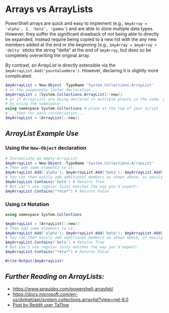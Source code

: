 # Arrays vs ArrayLists
PowerShell arrays are quick and easy to implement (e.g., `$myArray = 'alpha', 2, 'beta', 'gamma'`) and are able to store multiple data types. However, 
they suffer the significant drawback of not being able to directly be expanded, instead require being copied to a new list with the any new members added at 
the end or the beginning (e.g., `$myArray = $myArray + 'delta'` sticks the string "delta" at the end of `$myArray`, but does so be completely overwriting the original array.

By contrast, an _ArrayList_ is directly extensible via the `$myArrayList.Add('yourValueHere')`. However, declaring it is slightly more complicated:
```PowerShell
$myArrayList = New-Object -TypeName 'System.Collections.ArrayList'
# or the supposedly faster declaration...
$myArrayList = [System.Collections.ArrayList]::new() 
# or if ArrayLists are being declared in multiple places in the code, you can shorten them
# by using the namespace:
using namespace System.Collections # place at the top of your script
# ...then for each instanciation...
$myArrayList = [ArrayList]::new() 
```

## _ArrayList Example Use_
### Using the `New-Object` declaration
```PowerShell
# Instanciate an empty ArrayList
$myArrayList = New-Object -TypeName 'System.Collections.ArrayList'
# Then add some elements to it:
$myArrayList.Add('alpha'); $myArrayList.Add('beta'); $myArrayList.Add('gamma');
# You can then easily add additional members as shown above, or easily check for a value:
$myArrayList.Contains('beta') # Returns True
# But can't use regular fuzzy matches the way you'd expect:
$myArrayList.Contains("*eta*") # Returns False
```

### Using `C#` Notation
```PowerShell
using namespace System.Collections

$myArrayList = [ArrayList]::new() 
# Then add some elements to it:
$myArrayList.Add('alpha'); $myArrayList.Add('beta'); $myArrayList.Add('gamma');
# You can then easily add additional members as shown above, or easily check for a value:
$myArrayList.Contains('beta') # Returns True
# But can't use regular fuzzy matches the way you'd expect:
$myArrayList.Contains("*eta*") # Returns False

Write-Output($myArrayList)
```



## _Further Reading on ArrayLists:_
- https://www.spguides.com/powershell-arraylist/
- https://docs.microsoft.com/en-us/dotnet/api/system.collections.arraylist?view=net-6.0
- [Post by Reddit user Ta11ow](https://www.reddit.com/r/PowerShell/comments/9ldoi8/systemcollectionsgenericlistpsobject/)
